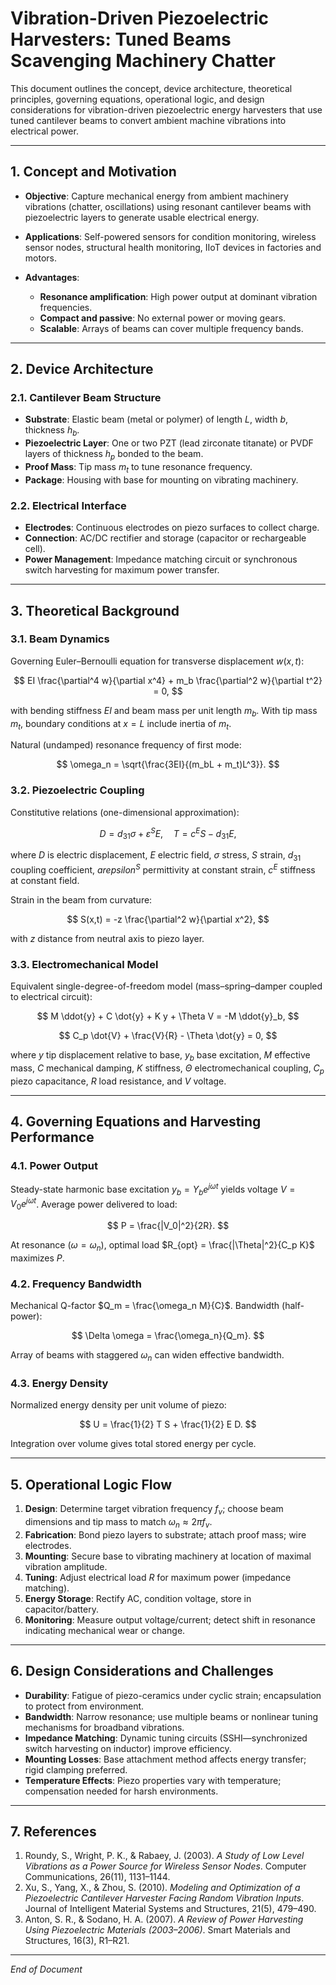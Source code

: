 # Vibration-Driven Piezoelectric Harvesters: Tuned Beams Scavenging Machinery Chatter

This document outlines the concept, device architecture, theoretical principles, governing equations, operational logic, and design considerations for vibration-driven piezoelectric energy harvesters that use tuned cantilever beams to convert ambient machine vibrations into electrical power.

---

## 1. Concept and Motivation

* **Objective**: Capture mechanical energy from ambient machinery vibrations (chatter, oscillations) using resonant cantilever beams with piezoelectric layers to generate usable electrical energy.
* **Applications**: Self-powered sensors for condition monitoring, wireless sensor nodes, structural health monitoring, IIoT devices in factories and motors.
* **Advantages**:

  * **Resonance amplification**: High power output at dominant vibration frequencies.
  * **Compact and passive**: No external power or moving gears.
  * **Scalable**: Arrays of beams can cover multiple frequency bands.

---

## 2. Device Architecture

### 2.1. Cantilever Beam Structure

* **Substrate**: Elastic beam (metal or polymer) of length $L$, width $b$, thickness $h_b$.
* **Piezoelectric Layer**: One or two PZT (lead zirconate titanate) or PVDF layers of thickness $h_p$ bonded to the beam.
* **Proof Mass**: Tip mass $m_t$ to tune resonance frequency.
* **Package**: Housing with base for mounting on vibrating machinery.

### 2.2. Electrical Interface

* **Electrodes**: Continuous electrodes on piezo surfaces to collect charge.
* **Connection**: AC/DC rectifier and storage (capacitor or rechargeable cell).
* **Power Management**: Impedance matching circuit or synchronous switch harvesting for maximum power transfer.

---

## 3. Theoretical Background

### 3.1. Beam Dynamics

Governing Euler–Bernoulli equation for transverse displacement $w(x,t)$:

$$
EI \frac{\partial^4 w}{\partial x^4} + m_b \frac{\partial^2 w}{\partial t^2} = 0,
$$

with bending stiffness $EI$ and beam mass per unit length $m_b$. With tip mass $m_t$, boundary conditions at $x=L$ include inertia of $m_t$.

Natural (undamped) resonance frequency of first mode:

$$
\omega_n = \sqrt{\frac{3EI}{(m_bL + m_t)L^3}}.
$$

### 3.2. Piezoelectric Coupling

Constitutive relations (one-dimensional approximation):

$$
D = d_{31} \sigma + \varepsilon^S E,
\quad
T = c^E S - d_{31} E,
$$

where $D$ is electric displacement, $E$ electric field, $\sigma$ stress, $S$ strain, $d_{31}$ coupling coefficient, $arepsilon^S$ permittivity at constant strain, $c^E$ stiffness at constant field.

Strain in the beam from curvature:

$$
S(x,t) = -z \frac{\partial^2 w}{\partial x^2},
$$

with $z$ distance from neutral axis to piezo layer.

### 3.3. Electromechanical Model

Equivalent single-degree-of-freedom model (mass–spring–damper coupled to electrical circuit):

$$
M \ddot{y} + C \dot{y} + K y + \Theta V = -M \ddot{y}_b,
$$

$$
C_p \dot{V} + \frac{V}{R} - \Theta \dot{y} = 0,
$$

where $y$ tip displacement relative to base, $y_b$ base excitation, $M$ effective mass, $C$ mechanical damping, $K$ stiffness, $\Theta$ electromechanical coupling, $C_p$ piezo capacitance, $R$ load resistance, and $V$ voltage.

---

## 4. Governing Equations and Harvesting Performance

### 4.1. Power Output

Steady-state harmonic base excitation $y_b = Y_b e^{j\omega t}$ yields voltage $V=V_0 e^{j\omega t}$. Average power delivered to load:

$$
P = \frac{|V_0|^2}{2R}.
$$

At resonance ($\omega=\omega_n$), optimal load $R_{opt} = \frac{|\Theta|^2}{C_p K}$ maximizes $P$.

### 4.2. Frequency Bandwidth

Mechanical Q-factor $Q_m = \frac{\omega_n M}{C}$. Bandwidth (half-power):

$$
\Delta \omega = \frac{\omega_n}{Q_m}.
$$

Array of beams with staggered $\omega_n$ can widen effective bandwidth.

### 4.3. Energy Density

Normalized energy density per unit volume of piezo:

$$
U = \frac{1}{2} T S + \frac{1}{2} E D.
$$

Integration over volume gives total stored energy per cycle.

---

## 5. Operational Logic Flow

1. **Design**: Determine target vibration frequency $f_v$; choose beam dimensions and tip mass to match $\omega_n\approx2\pi f_v$.
2. **Fabrication**: Bond piezo layers to substrate; attach proof mass; wire electrodes.
3. **Mounting**: Secure base to vibrating machinery at location of maximal vibration amplitude.
4. **Tuning**: Adjust electrical load $R$ for maximum power (impedance matching).
5. **Energy Storage**: Rectify AC, condition voltage, store in capacitor/battery.
6. **Monitoring**: Measure output voltage/current; detect shift in resonance indicating mechanical wear or change.

---

## 6. Design Considerations and Challenges

* **Durability**: Fatigue of piezo-ceramics under cyclic strain; encapsulation to protect from environment.
* **Bandwidth**: Narrow resonance; use multiple beams or nonlinear tuning mechanisms for broadband vibrations.
* **Impedance Matching**: Dynamic tuning circuits (SSHI—synchronized switch harvesting on inductor) improve efficiency.
* **Mounting Losses**: Base attachment method affects energy transfer; rigid clamping preferred.
* **Temperature Effects**: Piezo properties vary with temperature; compensation needed for harsh environments.

---

## 7. References

1. Roundy, S., Wright, P. K., & Rabaey, J. (2003). *A Study of Low Level Vibrations as a Power Source for Wireless Sensor Nodes*. Computer Communications, 26(11), 1131–1144.
2. Xu, S., Yang, X., & Zhou, S. (2010). *Modeling and Optimization of a Piezoelectric Cantilever Harvester Facing Random Vibration Inputs*. Journal of Intelligent Material Systems and Structures, 21(5), 479–490.
3. Anton, S. R., & Sodano, H. A. (2007). *A Review of Power Harvesting Using Piezoelectric Materials (2003–2006)*. Smart Materials and Structures, 16(3), R1–R21.

---

*End of Document*
